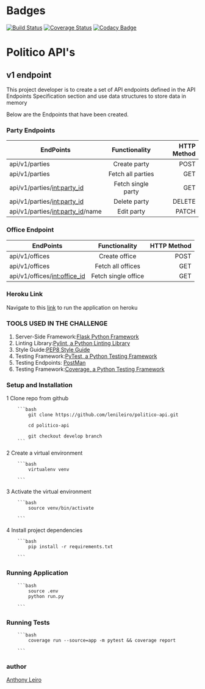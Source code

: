 # Badges

[![Build Status](https://api.travis-ci.org/lenileiro/politico-api.svg?branch=develop)](https://travis-ci.org/lenileiro/politico-api) 
[![Coverage Status](https://coveralls.io/repos/github/lenileiro/politico-api/badge.svg?branch=develop)](https://coveralls.io/github/lenileiro/politico-api?branch=develop)
[![Codacy Badge](https://api.codacy.com/project/badge/Grade/a2ba7d88ba0b45189d58fd361e33cea6)](https://www.codacy.com/app/lenileiro/politico-api?utm_source=github.com&amp;utm_medium=referral&amp;utm_content=lenileiro/politico-api&amp;utm_campaign=Badge_Grade)

# Politico API's

## v1 endpoint

This project developer is to create a set of API endpoints defined in the API Endpoints Specification
section and use data structures to store data in memory 

Below are the Endpoints that have been created.

### Party Endpoints

| EndPoints       | Functionality  | HTTP Method  |
| ------------- |:-------------:| -----:|
| api/v1/parties | Create party| POST |
| api/v1/parties | Fetch all parties |GET|
| api/v1/parties/<int:party_id> |Fetch single party |GET|
| api/v1/parties/<int:party_id> |Delete party |DELETE|
| api/v1/parties/<int:party_id>/name|Edit party |PATCH|

### Office Endpoint

| EndPoints       | Functionality  | HTTP Method  |
| ------------- |:-------------:| -----:|
| api/v1/offices |Create office |POST|
| api/v1/offices |Fetch all offices |GET|
| api/v1/offices/<int:office_id> |Fetch single office |GET|

### Heroku Link

 Navigate to this [link](https://politico-v1-api.herokuapp.com/) to run the application on heroku


### TOOLS USED IN THE CHALLENGE

1. Server-Side Framework:[Flask Python Framework](http://flask.pocoo.org/)
2. Linting Library:[Pylint, a Python Linting Library](https://www.pylint.org/)
3. Style Guide:[PEP8 Style Guide](https://www.python.org/dev/peps/pep-0008/)
4. Testing Framework:[PyTest, a Python Testing Framework](https://docs.pytest.org/en/latest/)
5. Testing Endpoints: [PostMan](https://www.getpostman.com/)
6. Testing Framework:[Coverage, a Python Testing Framework](https://coverage.readthedocs.io/en/v4.5.x/)

### Setup and Installation

1 Clone repo from github

        ```bash
            git clone https://github.com/lenileiro/politico-api.git

            cd politico-api

            git checkout develop branch
        ```

2 Create a virtual environment

        ```bash
            virtualenv venv

        ```
3 Activate the virtual environment
        
        ```bash
            source venv/bin/activate

        ```

4 Install project dependencies

        ```bash
            pip install -r requirements.txt

        ```

### Running Application

        ```bash
            source .env
            python run.py

        ```

### Running Tests

        ```bash
            coverage run --source=app -m pytest && coverage report

        ```

### author

[Anthony Leiro](https://github.com/lenileiro)